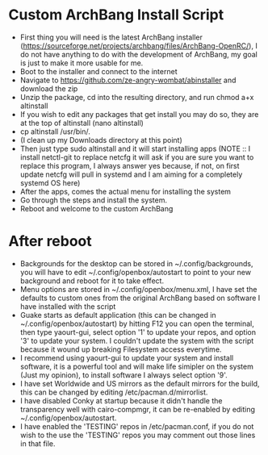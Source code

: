 # Custom ArchBang Install Script
* First thing you will need is the latest ArchBang installer (https://sourceforge.net/projects/archbang/files/ArchBang-OpenRC/), I do not have anything to do with the development of ArchBang, my goal is just to make it more usable for me.
* Boot to the installer and connect to the internet
* Navigate to https://github.com/ze-angry-wombat/abinstaller and download the zip
* Unzip the package, cd into the resulting directory, and run chmod a+x altinstall
* If you wish to edit any packages that get install you may do so, they are at the top of altinstall (nano altinstall)
* cp altinstall /usr/bin/.
* (I clean up my Downloads directory at this point)
* Then just type sudo altinstall and it will start installing apps (NOTE :: I install netctl-git to replace netcfg it will ask if you are sure you want to replace this program, I always answer yes because, if not, on first update netcfg will pull in systemd and I am aiming for a completely systemd OS here)
* After the apps, comes the actual menu for installing the system
* Go through the steps and install the system.
* Reboot and welcome to the custom ArchBang

# After reboot
* Backgrounds for the desktop can be stored in ~/.config/backgrounds, you will have to edit ~/.config/openbox/autostart to point to your new background and reboot for it to take effect.
* Menu options are stored in ~/.config/openbox/menu.xml, I have set the defaults to custom ones from the original ArchBang based on software I have installed with the script
* Guake starts as default application (this can be changed in ~/.config/openbox/autostart) by hitting F12 you can open the terminal, then type yaourt-gui, select option '1' to update your repos, and option '3' to update your system.  I couldn't update the system with the script because it wound up breaking Filesystem access everytime.
* I recommend using yaourt-gui to update your system and install software, it is a powerful tool and will make life simipler on the system (Just my opinion), to install software I always select option '9'.
* I have set Worldwide and US mirrors as the default mirrors for the build, this can be changed by editing /etc/pacman.d/mirrorlist.
* I have disabled Conky at startup because it didn't handle the transparency well with cairo-compmgr, it can be re-enabled by editing ~/.config/openbox/autostart.
* I have enabled the 'TESTING' repos in /etc/pacman.conf, if you do not wish to the use the 'TESTING' repos you may comment out those lines in that file.
